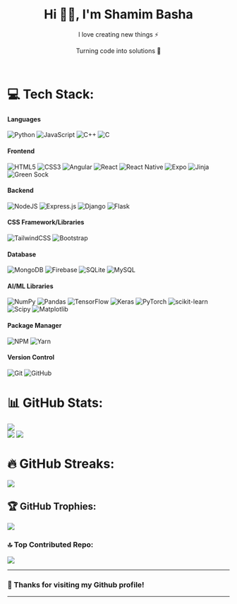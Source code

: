 <h1 align="center"> Hi 👋🏻, I'm Shamim Basha </br> 
</h1>
<p align="center">I love creating new things ⚡</p>
<p align="center">Turning code into solutions 🚀</p>
<p align="center">
 <a href="https://www.buymeacoffee.com/shamim.basha" target="_blank"><img alt="" src="https://img.shields.io/badge/Help%20Me-ffdd00?style=for-the-badge&logo=buy-me-a-coffee&logoColor=black" style="vertical-align:center" /></a>
 <a href="https://shamim-basha.github.io" target="_blank"><img alt="" src="https://img.shields.io/badge/Portfolio-000?logo=vercel&logoColor=yellow&style=for-the-badge" style="vertical-align:center" /></a>
 <a href="https://linkedin.com/in/shamim_basha" target="_blank"><img alt="" src="https://img.shields.io/badge/LinkedIn-000?logo=linkedin&logoColor=0A66C2&style=for-the-badge" style="vertical-align:center" /></a> 
 <a href="https://youtube.com/@shamim_basha" target="_blank"><img alt="" src="https://img.shields.io/badge/YouTube-%23FF0000.svg?logo=YouTube&logoColor=white&style=for-the-badge" style="vertical-align:center" /></a>
</p>

# 💻 Tech Stack:
#### Languages
![Python](https://img.shields.io/badge/python-000?style=for-the-badge&logo=python) ![JavaScript](https://img.shields.io/badge/javascript-000?style=for-the-badge&logo=javascript) ![C++](https://img.shields.io/badge/c++-000?style=for-the-badge&logo=c%2B%2B) ![C](https://img.shields.io/badge/c-000?style=for-the-badge)

#### Frontend
![HTML5](https://img.shields.io/badge/html5-000?style=for-the-badge&logo=html5) ![CSS3](https://img.shields.io/badge/css3-000?style=for-the-badge&logo=css3) ![Angular](https://img.shields.io/badge/angular-000?style=for-the-badge&logo=angular) ![React](https://img.shields.io/badge/react-000?style=for-the-badge&logo=react) ![React Native](https://img.shields.io/badge/react_native-000?style=for-the-badge&logo=react) ![Expo](https://img.shields.io/badge/expo-000?style=for-the-badge&logo=expo) ![Jinja](https://img.shields.io/badge/jinja-000?style=for-the-badge&logo=jinja) ![Green Sock](https://img.shields.io/badge/green%20sock-000?style=for-the-badge&logo=greensock)

#### Backend
![NodeJS](https://img.shields.io/badge/node.js-000?style=for-the-badge&logo=node.js) ![Express.js](https://img.shields.io/badge/express.js-000?style=for-the-badge&logo=express) ![Django](https://img.shields.io/badge/django-000?style=for-the-badge&logo=django) ![Flask](https://img.shields.io/badge/flask-000?style=for-the-badge&logo=flask)

#### CSS Framework/Libraries
![TailwindCSS](https://img.shields.io/badge/tailwindcss-000?style=for-the-badge&logo=tailwind-css) ![Bootstrap](https://img.shields.io/badge/bootstrap-000?style=for-the-badge&logo=bootstrap)

#### Database
![MongoDB](https://img.shields.io/badge/MongoDB-000?style=for-the-badge&logo=mongodb) ![Firebase](https://img.shields.io/badge/Firebase-000?style=for-the-badge&logo=Firebase) ![SQLite](https://img.shields.io/badge/sqlite-000?style=for-the-badge&logo=sqlite) ![MySQL](https://img.shields.io/badge/mysql-000.svg?style=for-the-badge&logo=mysql)

#### AI/ML Libraries
![NumPy](https://img.shields.io/badge/numpy-000?style=for-the-badge&logo=numpy) ![Pandas](https://img.shields.io/badge/pandas-000?style=for-the-badge&logo=pandas) ![TensorFlow](https://img.shields.io/badge/TensorFlow-000?style=for-the-badge&logo=TensorFlow) ![Keras](https://img.shields.io/badge/Keras-000?style=for-the-badge&logo=Keras) ![PyTorch](https://img.shields.io/badge/PyTorch-000?style=for-the-badge&logo=PyTorch) ![scikit-learn](https://img.shields.io/badge/scikit--learn-000?style=for-the-badge&logo=scikit-learn) ![Scipy](https://img.shields.io/badge/SciPy-000?style=for-the-badge&logo=scipy) ![Matplotlib](https://img.shields.io/badge/Matplotlib-000?style=for-the-badge&logo=Matplotlib)

#### Package Manager
![NPM](https://img.shields.io/badge/-NPM-000?style=for-the-badge&logo=npm)
![Yarn](https://img.shields.io/badge/-yarn-000?style=for-the-badge&logo=yarn)

#### Version Control
![Git](https://img.shields.io/badge/-Git-000?style=for-the-badge&logo=git)
![GitHub](https://img.shields.io/badge/-GitHub-000?style=for-the-badge&logo=github)

# 📊 GitHub Stats:
[![](https://visitcount.itsvg.in/api?id=shamim-basha&icon=5&color=0)](https://visitcount.itsvg.in)<br/>
![](https://github-readme-stats.vercel.app/api?username=shamim-basha&theme=dark&hide_border=true&include_all_commits=false&count_private=false)
![](https://github-readme-stats.vercel.app/api/top-langs/?username=shamim-basha&theme=dark&hide_border=true&include_all_commits=false&count_private=false&layout=compact)

# 🔥 GitHub Streaks:
![](https://github-readme-streak-stats.herokuapp.com/?user=shamim-basha&theme=dark&hide_border=true)

## 🏆 GitHub Trophies:
![](https://github-profile-trophy.vercel.app/?username=shamim-basha&theme=radical&no-frame=true&no-bg=false&margin-w=4)

### 🔝 Top Contributed Repo:
![](https://github-contributor-stats.vercel.app/api?username=shamim-basha&limit=5&theme=dark&combine_all_yearly_contributions=true)

---
### 🙏 Thanks for visiting my Github profile!
---
